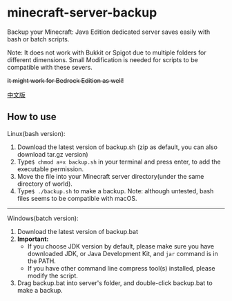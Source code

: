 # minecraft-server-backup
Backup your Minecraft: Java Edition dedicated server saves easily with bash or batch scripts.

Note: It does not work with Bukkit or Spigot due to multiple folders for different dimensions. Small Modification is needed for scripts to be compatible with these severs.

~~It might work for Bedrock Edition as well!~~

[中文版](./doc/README(Chinese).md)

## How to use
Linux(bash version):
1. Download the latest version of backup.sh (zip as default, you can also download tar.gz version)
2. Type`$ chmod a+x backup.sh` in your terminal and press enter, to add the executable permission.
3. Move the file into your Minecraft server directory(under the same directory of world).
4. Type`$ ./backup.sh` to make a backup.
    Note: although untested, bash files seems to be compatible with macOS.
***
Windows(batch version):
1. Download the latest version of backup.bat
2. **Important:**
    - If you choose JDK version by default, please make sure you have downloaded JDK, or Java Development Kit, and `jar` command is in the PATH.
    - If you have other command line compress tool(s) installed, please modify the script.
3. Drag backup.bat into server's folder, and double-click backup.bat to make a backup.